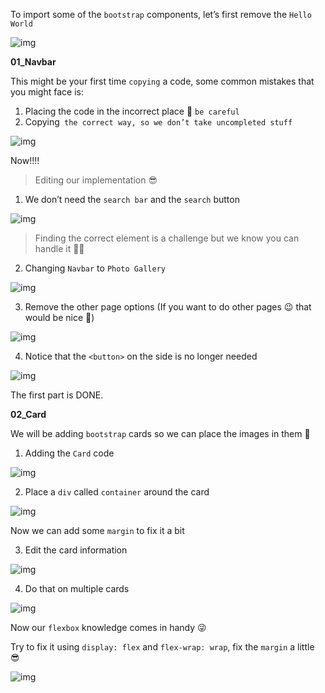 To import some of the `bootstrap` components, let’s first remove the `Hello World`


![img](https://lh6.googleusercontent.com/R3zTTWLw4ivZSDsvyonlf-ZAMzVmVauPvzA8RoADNWBYVCmi30yrDEjl41z0AwJoYDswCYx8tJJ_3uu000g40cYJ6yX248MtQ4v7eLxPxC3S0M1tcIrzsYNToIAb4wgCMuBozLCy=s0)

**01_Navbar**

This might be your first time `copying` a code, some common mistakes that you might face is: 

1. Placing the code in the incorrect place 👀 `be careful`
2. Copying` the correct way, so we don’t take uncompleted stuff` 

![img](https://lh6.googleusercontent.com/WBEg0ONujSLIj6G4rDk6eGKRqVloPezx-u08qcaXKt3pFxDyFRENpkoPtOYHe9YwCm8frva3vdgwqirwpXBnlzSZl8X2lSz80LwKzospiHp-2sDwfPYZGOcmWhJfu28BSK4z8_5N=s0)

Now!!!! 

> Editing our implementation 😎

1. We don’t need the `search bar` and the `search` button


![img](https://lh4.googleusercontent.com/0nIcswK5MXD5xEt9SFFjTsxd5W0XYLhYSchHG5dtC6IrEooMnsE551Y8f2V4IEx2E__0n5RiDhcJBzuFZgUVN5SDZteyqmTz4FpcttOcVHKqUf0_vjWbuffmQHaCjLTeJi-f0qnq=s0)

   > Finding the correct element is a challenge but we know you can handle it 💪🏻

2. Changing `Navbar` to `Photo Gallery`


![img](https://lh3.googleusercontent.com/d8_3i-PAgnFcP7geA8hLxFOI3_ych8S9t1q3HhZWvIz29oRnNBFMgicovem4zLTkgIA7I4A7kMckLWP9GSN8Rrhrri6nMLLrTT2X2IuJMBtTWaFQZNlDXhvHa_0EOqJ6PevCImjm=s0)

3. Remove the other page options (If you want to do other pages 😉 that would be nice 🥰)

![img](https://lh6.googleusercontent.com/th_j2ytHwvlNs23OpxOuqnIWDNkp0ogwENNbHIIbvBl1xq5IrnuruYd9hJ47itD4tC1UoMY53p86oI3ZtwszELIiYQ200lVkzgrI6EAwAx6RlHPxoymAX4MNRSACjquWSUnU4kbZ=s0)

4. Notice that the `<button>` on the side is no longer needed

![img](https://lh5.googleusercontent.com/2wl69IV1byw-_jezq6OpHwdljAZ1PX0zvNGral-5d1_Ti1_bgTgfSziaeT0RaxF9UEjlT1vxkmFoUqBre_g3uc1yVjTn4F0OtgVzXiP_nQMxPwqj8akCFpJO5alg_icYn1khqZOX=s0)

The first part is DONE.

**02_Card**

We will be adding `bootstrap` cards so we can place the images in them 💙

1. Adding the `Card` code

![img](https://lh6.googleusercontent.com/_B6E4KotnPkSwbwe0mnBNdDaW_nf9fOU8kO4PDhLCG2kHqsW7Ac1VKCOhdMROs2QSwEu8E8jRWupDKp_Y2LZ4O_Fniclp7pD7Y-GZ176c-mOrvnvLedpIgpYOl59FH0R6kAO-xgA=s0)

2. Place a `div` called `container` around the card

![img](https://lh5.googleusercontent.com/eGUCaEl819ray2T_S7xpC-wdr7zHgqunC378uLcSgOsv3IKeSJzz0Wbbk1l-knqFSFBC68dUFYIyKuSibTUm4agK8iNu8IM8iOPmJMQWPdRwgzQrRgOw6NBWlxbBT0CbXHSZW0Lr=s0)

   Now we can add some `margin` to fix it a bit

3. Edit the card information

![img](https://lh3.googleusercontent.com/BXYc4Vxnf3kH2ZNe34SrPQ5x1QPlW7gsaaxoids2vrJ1NJhYTlcGZNsjaNaJks36ai_h1o87CE_t7H6jfyB80N_aCYWjZ2S9jOvSYhYpI9oqnRyGWVriliOf92lwbZC0HXYMz2XH=s0)

4. Do that on multiple cards

![img](https://lh4.googleusercontent.com/R7S3RPWQYVY33O2kToqo5kVqdeR4PcwJiRM2ljdjBhaTWjSSx1qG1PR7XmUsiFwlVnYeScXlf_s73hgTIIE3lTU-JB650dsKuQXHRKIz1k2brMD7Is7oWh5QGs25UNtjLrxYUSll=s0)

Now our `flexbox` knowledge comes in handy 😜 

Try to fix it using `display: flex` and `flex-wrap: wrap`, fix the `margin` a little 😎



![img](https://lh5.googleusercontent.com/v4lyh_AxkusFh6t7_HLbrkjR-44QIZWarS3v9oQS9S8sLFUxSmoIoXeJ4qV_HvaaQMvWM979tWVKOS8vC3Xbdd1koFaxW0B3SWQlRrYY9DV-2BMdHmb0LcOBsoK3bWfB4CXyeRkM=s0)
